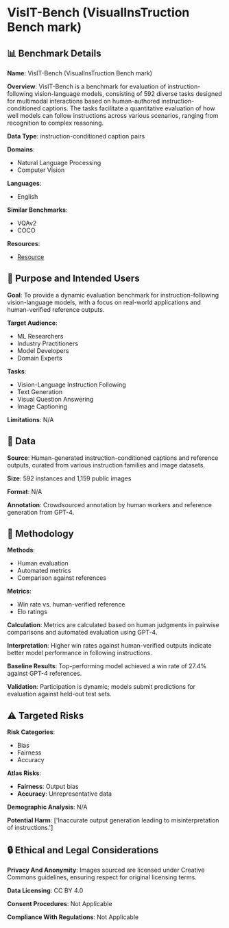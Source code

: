 # VisIT-Bench (VisualInsTruction Bench mark)

## 📊 Benchmark Details

**Name**: VisIT-Bench (VisualInsTruction Bench mark)

**Overview**: VisIT-Bench is a benchmark for evaluation of instruction-following vision-language models, consisting of 592 diverse tasks designed for multimodal interactions based on human-authored instruction-conditioned captions. The tasks facilitate a quantitative evaluation of how well models can follow instructions across various scenarios, ranging from recognition to complex reasoning.

**Data Type**: instruction-conditioned caption pairs

**Domains**:
- Natural Language Processing
- Computer Vision

**Languages**:
- English

**Similar Benchmarks**:
- VQAv2
- COCO

**Resources**:
- [Resource](https://visit-bench.github.io/)

## 🎯 Purpose and Intended Users

**Goal**: To provide a dynamic evaluation benchmark for instruction-following vision-language models, with a focus on real-world applications and human-verified reference outputs.

**Target Audience**:
- ML Researchers
- Industry Practitioners
- Model Developers
- Domain Experts

**Tasks**:
- Vision-Language Instruction Following
- Text Generation
- Visual Question Answering
- Image Captioning

**Limitations**: N/A

## 💾 Data

**Source**: Human-generated instruction-conditioned captions and reference outputs, curated from various instruction families and image datasets.

**Size**: 592 instances and 1,159 public images

**Format**: N/A

**Annotation**: Crowdsourced annotation by human workers and reference generation from GPT-4.

## 🔬 Methodology

**Methods**:
- Human evaluation
- Automated metrics
- Comparison against references

**Metrics**:
- Win rate vs. human-verified reference
- Elo ratings

**Calculation**: Metrics are calculated based on human judgments in pairwise comparisons and automated evaluation using GPT-4.

**Interpretation**: Higher win rates against human-verified outputs indicate better model performance in following instructions.

**Baseline Results**: Top-performing model achieved a win rate of 27.4% against GPT-4 references.

**Validation**: Participation is dynamic; models submit predictions for evaluation against held-out test sets.

## ⚠️ Targeted Risks

**Risk Categories**:
- Bias
- Fairness
- Accuracy

**Atlas Risks**:
- **Fairness**: Output bias
- **Accuracy**: Unrepresentative data

**Demographic Analysis**: N/A

**Potential Harm**: ['Inaccurate output generation leading to misinterpretation of instructions.']

## 🔒 Ethical and Legal Considerations

**Privacy And Anonymity**: Images sourced are licensed under Creative Commons guidelines, ensuring respect for original licensing terms.

**Data Licensing**: CC BY 4.0

**Consent Procedures**: Not Applicable

**Compliance With Regulations**: Not Applicable
